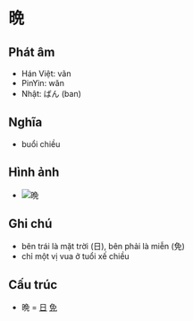 # 晩

## Phát âm
* Hán Việt: vãn
* PinYin: wǎn
* Nhật: ばん (ban)

## Nghĩa
* buổi chiều

## Hình ảnh
* ![晩](../img/晩.png)

## Ghi chú
* bên trái là mặt trời (日), bên phải là miễn (免)
* chỉ một vị vua ở tuổi xế chiều

## Cấu trúc
* 晩 = [日](日.md) [免](免.md)

<script>window.HANZI_FIELD='晩';</script>